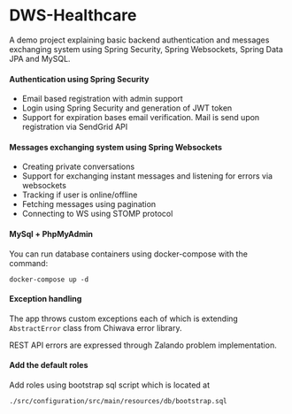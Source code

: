 # DWS-Healthcare
A demo project explaining basic backend authentication and messages exchanging system using Spring Security, Spring Websockets, Spring Data JPA and MySQL.

#### Authentication using Spring Security
 - Email based registration with admin support
 - Login using Spring Security and generation of JWT token
 - Support for expiration bases email verification. Mail is send upon registration via SendGrid API


#### Messages exchanging system using Spring Websockets
 - Creating private conversations
 - Support for exchanging instant messages and listening for errors via websockets
 - Tracking if user is online/offline
 - Fetching messages using pagination
 - Connecting to WS using STOMP protocol

#### MySql + PhpMyAdmin
You can run database containers using docker-compose with the command:

`docker-compose up -d`
  
  
#### Exception handling
The app throws custom exceptions each of which is extending `AbstractError` class from Chiwava error library.

REST API errors are expressed through Zalando problem implementation.


#### Add the default roles
 Add roles using bootstrap sql script which is located at

`./src/configuration/src/main/resources/db/bootstrap.sql`




